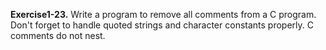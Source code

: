**Exercise1-23.** Write a program to remove all comments from a C program. Don't forget to handle quoted strings
and character constants properly. C comments do not nest.
